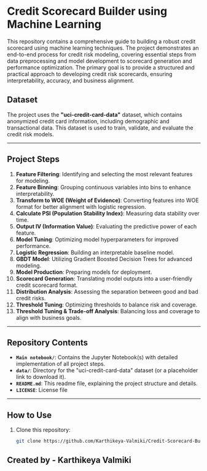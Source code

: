 # Credit Scorecard Builder using Machine Learning

This repository contains a comprehensive guide to building a robust credit scorecard using machine learning techniques. The project demonstrates an end-to-end process for credit risk modeling, covering essential steps from data preprocessing and model development to scorecard generation and performance optimization. The primary goal is to provide a structured and practical approach to developing credit risk scorecards, ensuring interpretability, accuracy, and business alignment.

## **Dataset**
The project uses the **"uci-credit-card-data"** dataset, which contains anonymized credit card information, including demographic and transactional data. This dataset is used to train, validate, and evaluate the credit risk models.

---

## **Project Steps**
1. **Feature Filtering**: Identifying and selecting the most relevant features for modeling.
2. **Feature Binning**: Grouping continuous variables into bins to enhance interpretability.
3. **Transform to WOE (Weight of Evidence)**: Converting features into WOE format for better alignment with logistic regression.
4. **Calculate PSI (Population Stability Index)**: Measuring data stability over time.
5. **Output IV (Information Value)**: Evaluating the predictive power of each feature.
6. **Model Tuning**: Optimizing model hyperparameters for improved performance.
7. **Logistic Regression**: Building an interpretable baseline model.
8. **GBDT Model**: Utilizing Gradient Boosted Decision Trees for advanced modeling.
9. **Model Production**: Preparing models for deployment.
10. **Scorecard Generation**: Translating model outputs into a user-friendly credit scorecard format.
11. **Distribution Analysis**: Assessing the separation between good and bad credit risks.
12. **Threshold Tuning**: Optimizing thresholds to balance risk and coverage.
13. **Threshold Tuning & Trade-off Analysis**: Balancing loss and coverage to align with business goals.

---

## **Repository Contents**
- **`Main notebook/`**: Contains the Jupyter Notebook(s) with detailed implementation of all project steps.
- **`data/`**: Directory for the "uci-credit-card-data" dataset (or a placeholder link to download it).
- **`README.md`**: This readme file, explaining the project structure and details.
- **`LICENSE`**: License file

---

## **How to Use**
1. Clone this repository:
   ```bash
   git clone https://github.com/Karthikeya-Valmiki/Credit-Scorecard-Builder-using-ML.git


## Created by - Karthikeya Valmiki
